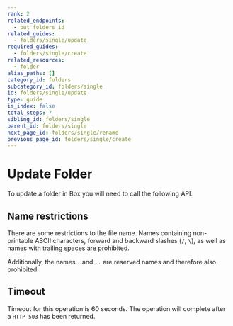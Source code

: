 ```yaml
---
rank: 2
related_endpoints:
  - put_folders_id
related_guides:
  - folders/single/update
required_guides:
  - folders/single/create
related_resources:
  - folder
alias_paths: []
category_id: folders
subcategory_id: folders/single
id: folders/single/update
type: guide
is_index: false
total_steps: 7
sibling_id: folders/single
parent_id: folders/single
next_page_id: folders/single/rename
previous_page_id: folders/single/create
---
```


# Update Folder

To update a folder in Box you will need to call the following API.

<Samples id='put_folders_id' >

</Samples>

## Name restrictions

There are some restrictions to the file name. Names containing non-printable
ASCII characters, forward and backward slashes (`/`, `\`), as well as names
with trailing spaces are prohibited.

Additionally, the names `.` and `..` are reserved names and therefore
also prohibited.

## Timeout

Timeout for this operation is 60 seconds. The operation will complete
after a `HTTP 503` has been returned.
